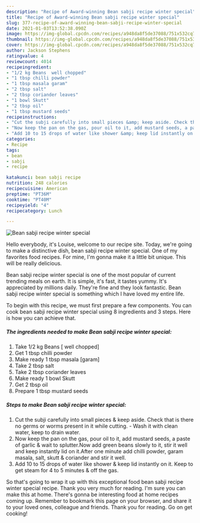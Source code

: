 ```yaml
---
description: "Recipe of Award-winning Bean sabji recipe winter special"
title: "Recipe of Award-winning Bean sabji recipe winter special"
slug: 377-recipe-of-award-winning-bean-sabji-recipe-winter-special
date: 2021-01-03T13:52:38.090Z
image: https://img-global.cpcdn.com/recipes/a948da8f5de37088/751x532cq70/bean-sabji-recipe-winter-special-recipe-main-photo.jpg
thumbnail: https://img-global.cpcdn.com/recipes/a948da8f5de37088/751x532cq70/bean-sabji-recipe-winter-special-recipe-main-photo.jpg
cover: https://img-global.cpcdn.com/recipes/a948da8f5de37088/751x532cq70/bean-sabji-recipe-winter-special-recipe-main-photo.jpg
author: Jackson Stephens
ratingvalue: 4
reviewcount: 4014
recipeingredient:
- "1/2 kg Beans  well chopped"
- "1 tbsp chilli powder"
- "1 tbsp masala garam"
- "2 tbsp salt"
- "2 tbsp coriander leaves"
- "1 bowl Skutt"
- "2 tbsp oil"
- "1 tbsp mustard seeds"
recipeinstructions:
- "Cut the subji carefully into small pieces &amp; keep aside. Check that is there no germs or worms present in it while cutting.  Wash it with clean water, keep to drain water."
- "Now keep the pan on the gas, pour oil to it, add mustard seeds, a paste of garlic &amp; wait to splutter.Now add green beans slowly to it, stir it well and keep instantly lid on it.After one minute add chilli powder, garam masala, salt, skutt &amp; coriander and stir it well."
- "Add 10 to 15 drops of water like shower &amp; keep lid instantly on it. Keep to get steam for 4 to 5 minutes &amp; off the gas."
categories:
- Recipe
tags:
- bean
- sabji
- recipe

katakunci: bean sabji recipe 
nutrition: 248 calories
recipecuisine: American
preptime: "PT36M"
cooktime: "PT40M"
recipeyield: "4"
recipecategory: Lunch

---
```



![Bean sabji recipe winter special](https://img-global.cpcdn.com/recipes/a948da8f5de37088/751x532cq70/bean-sabji-recipe-winter-special-recipe-main-photo.jpg)

Hello everybody, it's Louise, welcome to our recipe site. Today, we're going to make a distinctive dish, bean sabji recipe winter special. One of my favorites food recipes. For mine, I'm gonna make it a little bit unique. This will be really delicious.

Bean sabji recipe winter special is one of the most popular of current trending meals on earth. It is simple, it's fast, it tastes yummy. It's appreciated by millions daily. They're fine and they look fantastic. Bean sabji recipe winter special is something which I have loved my entire life.




To begin with this recipe, we must first prepare a few components. You can cook bean sabji recipe winter special using 8 ingredients and 3 steps. Here is how you can achieve that.

<!--inarticleads1-->

##### The ingredients needed to make Bean sabji recipe winter special:

1. Take 1/2 kg Beans [ well chopped]
1. Get 1 tbsp chilli powder
1. Make ready 1 tbsp masala [garam]
1. Take 2 tbsp salt
1. Take 2 tbsp coriander leaves
1. Make ready 1 bowl Skutt
1. Get 2 tbsp oil
1. Prepare 1 tbsp mustard seeds




<!--inarticleads2-->

##### Steps to make Bean sabji recipe winter special:

1. Cut the subji carefully into small pieces &amp; keep aside. Check that is there no germs or worms present in it while cutting.  - Wash it with clean water, keep to drain water.
1. Now keep the pan on the gas, pour oil to it, add mustard seeds, a paste of garlic &amp; wait to splutter.Now add green beans slowly to it, stir it well and keep instantly lid on it.After one minute add chilli powder, garam masala, salt, skutt &amp; coriander and stir it well.
1. Add 10 to 15 drops of water like shower &amp; keep lid instantly on it. Keep to get steam for 4 to 5 minutes &amp; off the gas.




So that's going to wrap it up with this exceptional food bean sabji recipe winter special recipe. Thank you very much for reading. I'm sure you can make this at home. There's gonna be interesting food at home recipes coming up. Remember to bookmark this page on your browser, and share it to your loved ones, colleague and friends. Thank you for reading. Go on get cooking!
